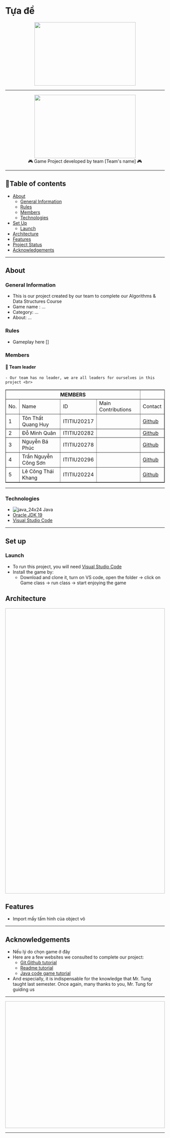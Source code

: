 # Tựa đề #

</p>

<p align="center">
<img src = "https://flappy-bird.io/upload/imgs/flappy-bird1.jpg" width = "320" height = "200"/>

---
  
<p align="center">
<img src = "https://cdn.gametv.vn/news_media/image/flappy-bird_0x0_1672193507.png" width = "320" height = "200"/>

<br>
🎮 Game Project developed by team [Team's name] 🎮
  
---

## 📖Table of contents

* [About](#about)
  * [General Information](#general-information)
  * [Rules](#rules)
  * [Members](#members)
  * [Technologies](#technologies)
* [Set Up](#set-up)
  * [Launch](#launch)
* [Architecture](#architecture)
* [Features](#features)
* [Project Status](#project-status)
* [Acknowledgements](#acknowledgements)
 
---

## About

### General Information
  - This is our project created by our team to complete our Algorithms & Data Structures Course <br>
  - Game name : ... <br>
  - Category: ... <br>
  - About: ... <br>
  
### Rules
  - Gameplay here [] <br>
  
### Members
  #### 👑 Team leader
    - Our team has no leader, we are all leaders for ourselves in this project <br>
<table border="1">
    <tr>
        <th colspan="4">MEMBERS</th>
    </tr>
    <tr>
      <td>No.</td>
        <td>Name</td>
        <td>ID</td>
        <td>Main Contributions</td>
        <td>Contact</td>
    <tr>
        <td>1</td>
        <td>Tôn Thất Quang Huy</td>
        <td>ITITIU20217</td>
        <td></td>
        <td>
          <a href="https://github.com/darwind19">Github</a>
        </td>
    </tr>
    <tr>
        <td>2</td>
        <td>Đỗ Minh Quân</td>
        <td>ITITIU20282</td>
        <td></td>
        <td>
          <a href="https://github.com/Litaaya">Github</a>
        </td>
    </tr>
    <tr>
        <td>3</td>
        <td>Nguyễn Bá Phúc</td>
        <td>ITITIU20278</td>
        <td></td>
        <td>
          <a href="">Github</a>
        </td>
    </tr>
    <tr>
        <td>4</td>
        <td>Trần Nguyễn Công Sơn</td>
        <td>ITITIU20296</td>
        <td></td>
        <td>
          <a href="https://github.com/gekiruken12345">Github</a>
        </td>
    </tr>
    <tr>
        <td>5</td>
        <td>Lê Công Thái Khang</td>
        <td>ITITIU20224</td>
        <td></td>
        <td>
          <a href="">Github</a>
        </td>
    </tr>
  </table>

---

### Technologies
- ![java_24x24](https://user-images.githubusercontent.com/99407775/169029133-7f054149-020d-4853-91dd-942b9d4045c0.png) Java
- <a href="https://www.oracle.com/java/technologies/javase/jdk19-archive-downloads.html">Oracle JDK 19</a>
- <a href="https://www.eclipse.org](https://code.visualstudio.com/download">Visual Studio Code</a>

---

## Set up

### Launch

- To run this project, you will need <a href="https://www.eclipse.org](https://code.visualstudio.com/download">Visual Studio Code</a>
- Install the game by:
  - Download and clone it, turn on VS code, open the folder -> click on Game class -> run class -> start enjoying the game

## Architecture

<p align="center">
<img src = "  " width="600" height="900"/>

## Features
  
 - Import mấy tấm hình của object vô
  
---
  
## Acknowledgements
- Nếu lý do chọn game ở đây
- Here are a few websites we consulted to complete our project:
  - <a href="https://www.youtube.com/watch?v=RGOj5yH7evk">Git,Github tutorial</a>
  - <a href="https://bulldogjob.com/readme/how-to-write-a-good-readme-for-your-github-project">Readme tutorial</a>
  - <a href="https://www.youtube.com/watch?v=1gir2R7G9ws&list=PLWms45O3n--6TvZmtFHaCWRZwEqnz2MHa">Java code game tutorial</a>
- And especially, it is indispensable for the knowledge that Mr. Tung taught last semester. Once again, many thanks to you, Mr. Tung for guiding us

---
<p align="center">
<img src = "   " width = "550" height = " 400"/>
  
---
